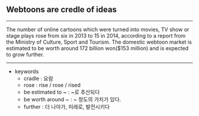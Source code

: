 ## Webtoons are credle of ideas

---

The number of online cartoons which were turned into movies, TV show or stage plays rose from six in 2013 to 15 in 2014, according to a report from the Ministry of Culture, Sport and Tourism.
The domestic webtoon market is estimated to be worth around 172 billion won($153 million) and is expected to grow further.

---

- keywords
  - cradle : 요람
  - rose : rise / rose / rised
  - be estimated to ~ : ~로 추산되다
  - be worth around ~ : ~ 정도의 가치가 있다.
  - further : 더 나아가, 미래로, 발전시키다
